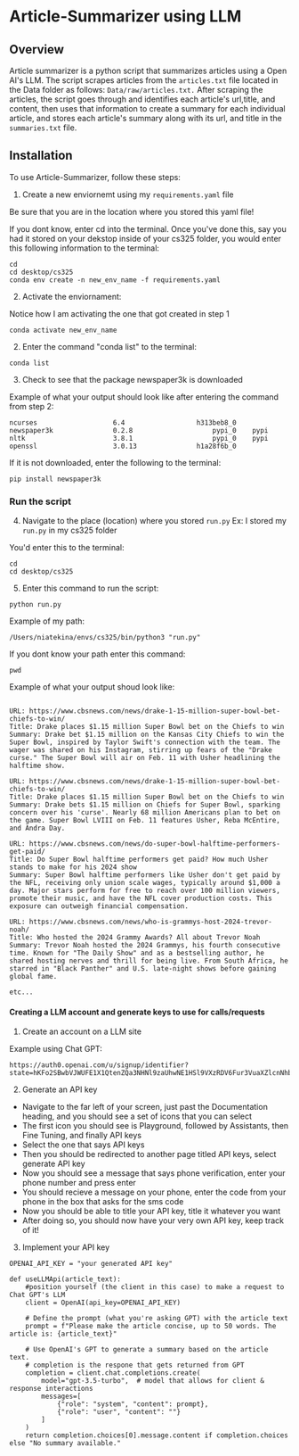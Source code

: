 # Article-Summarizer using LLM

## Overview

Article summarizer is a python script that summarizes articles using a Open AI's LLM. The script scrapes articles from the `articles.txt` file located in the Data folder as follows: `Data/raw/articles.txt.` After scraping the articles, the script goes through and identifies each article's url,title, and content, then uses that information to create a summary for each individual article, and stores each article's summary along with its url, and title in the `summaries.txt` file.

## Installation

To use Article-Summarizer, follow these steps:

1. Create a new enviornemt using my `requirements.yaml` file

Be sure that you are in the location where you stored this yaml file! 

If you dont know, enter cd into the terminal. Once you've done this, say you had it stored on your dekstop inside of your 
cs325 folder, you would enter this following information to the terminal:

```
cd
cd desktop/cs325
conda env create -n new_env_name -f requirements.yaml

```
2. Activate the enviornament:

Notice how I am activating the one that got created in step 1

```
conda activate new_env_name 

```

2. Enter the command "conda list" to the terminal:
 
```
conda list

```

3. Check to see that the package newspaper3k is downloaded 

Example of what your output should look like after entering the command from step 2:

```
ncurses                   6.4                  h313beb8_0  
newspaper3k               0.2.8                    pypi_0    pypi
nltk                      3.8.1                    pypi_0    pypi
openssl                   3.0.13               h1a28f6b_0  

```
If it is not downloaded, enter the following to the terminal:

```
pip install newspaper3k

```

### Run the script

4. Navigate to the place (location) where you stored `run.py`
Ex: I stored my `run.py` in my cs325 folder

You'd enter this to the terminal:

```
cd 
cd desktop/cs325

```
5. Enter this command to run the script:

```
python run.py

```
Example of my path:

```
/Users/niatekina/envs/cs325/bin/python3 "run.py"

```
If you dont know your path enter this command:

```
pwd

```

Example of what your output shoud look like:

```

URL: https://www.cbsnews.com/news/drake-1-15-million-super-bowl-bet-chiefs-to-win/
Title: Drake places $1.15 million Super Bowl bet on the Chiefs to win
Summary: Drake bet $1.15 million on the Kansas City Chiefs to win the Super Bowl, inspired by Taylor Swift's connection with the team. The wager was shared on his Instagram, stirring up fears of the "Drake curse." The Super Bowl will air on Feb. 11 with Usher headlining the halftime show.

URL: https://www.cbsnews.com/news/drake-1-15-million-super-bowl-bet-chiefs-to-win/
Title: Drake places $1.15 million Super Bowl bet on the Chiefs to win
Summary: Drake bets $1.15 million on Chiefs for Super Bowl, sparking concern over his 'curse'. Nearly 68 million Americans plan to bet on the game. Super Bowl LVIII on Feb. 11 features Usher, Reba McEntire, and Andra Day.

URL: https://www.cbsnews.com/news/do-super-bowl-halftime-performers-get-paid/
Title: Do Super Bowl halftime performers get paid? How much Usher stands to make for his 2024 show
Summary: Super Bowl halftime performers like Usher don't get paid by the NFL, receiving only union scale wages, typically around $1,000 a day. Major stars perform for free to reach over 100 million viewers, promote their music, and have the NFL cover production costs. This exposure can outweigh financial compensation.

URL: https://www.cbsnews.com/news/who-is-grammys-host-2024-trevor-noah/
Title: Who hosted the 2024 Grammy Awards? All about Trevor Noah
Summary: Trevor Noah hosted the 2024 Grammys, his fourth consecutive time. Known for "The Daily Show" and as a bestselling author, he shared hosting nerves and thrill for being live. From South Africa, he starred in "Black Panther" and U.S. late-night shows before gaining global fame.

etc...

```

#### Creating a LLM account and generate keys to use for calls/requests

1. Create an account on a LLM site

Example using Chat GPT:

```
https://auth0.openai.com/u/signup/identifier?state=hKFo2SBwbVJWUFE1X1QtenZQa3NHNl9zaUhwNE1HSl9VXzRDV6Fur3VuaXZlcnNhbC1sb2dpbqN0aWTZIHg4cmwwNkFrLTB1UEtnaVB1NDFaa0VEbTFfMWo5RTlJo2NpZNkgRFJpdnNubTJNdTQyVDNLT3BxZHR3QjNOWXZpSFl6d0Q

```

2. Generate an API key

- Navigate to the far left of your screen, just past the Documentation heading, and you should see a set of icons that you can select
- The first icon you should see is Playground, followed by Assistants, then Fine Tuning, and finally API keys
- Select the one that says API keys 
- Then you should  be redirected to another page titled API keys, select generate API key
- Now you should see a message that says phone verification, enter your phone number and press enter
- You should recieve a message on your phone, enter the code from your phone in the box that asks for the sms code
- Now you should be able to title your API key, title it whatever you want
- After doing so, you should now have your very own API key, keep track of it!

3. Implement your API key

```
OPENAI_API_KEY = "your generated API key"

def useLLMApi(article_text):
    #position yourself (the client in this case) to make a request to Chat GPT's LLM
    client = OpenAI(api_key=OPENAI_API_KEY)
    
    # Define the prompt (what you're asking GPT) with the article text
    prompt = f"Please make the article concise, up to 50 words. The article is: {article_text}"
    
    # Use OpenAI's GPT to generate a summary based on the article text.
    # completion is the respone that gets returned from GPT
    completion = client.chat.completions.create(
        model="gpt-3.5-turbo",  # model that allows for client & response interactions
        messages=[
            {"role": "system", "content": prompt},
            {"role": "user", "content": ""}
        ]
    )
    return completion.choices[0].message.content if completion.choices else "No summary available."
```

